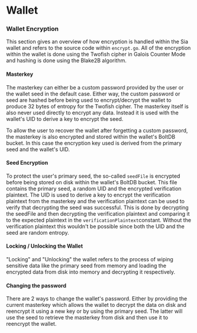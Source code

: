 # Wallet

### Wallet Encryption

This section gives an overview of how encryption is handled within the Sia wallet and refers to the source code within `encrypt.go`. All of the encryption within the wallet is done using the Twofish cipher in Galois Counter Mode and hashing is done using the Blake2B algorithm. 

#### Masterkey

The masterkey can either be a custom password provided by the user or the wallet seed in the default case. Either way, the custom password or seed are hashed before being used to encrypt/decrypt the wallet to produce 32 bytes of entropy for the Twofish cipher. The masterkey itself is also never used directly to encrypt any data. Instead it is used with the wallet's UID to derive a key to encrypt the seed.

To allow the user to recover the wallet after forgetting a custom password, the masterkey is also encrypted and stored within the wallet's BoltDB bucket. In this case the encryption key used is derived from the primary seed and the wallet's UID. 

#### Seed Encryption

To protect the user's primary seed, the so-called `seedFile` is encrypted before being stored on disk within the wallet's BoltDB bucket. This file contains the primary seed, a random UID and the encrypted verification plaintext. The UID is used to derive a key to encrypt the verification plaintext from the masterkey and the verification plaintext can be used to verify that decrypting the seed was successful. This is done by decrypting the seedFile and then decrypting the verification plaintext and comparing it to the expected plaintext in the `verificationPlaintext`constant. Without the verification plaintext this wouldn't be possible since both the UID and the seed are random entropy.

#### Locking / Unlocking the Wallet

"Locking" and "Unlocking" the wallet refers to the process of wiping sensitive data like the primary seed from memory and loading the encrypted data from disk into memory and decrypting it respectively. 

#### Changing the password

There are 2 ways to change the wallet's password. Either by providing the current masterkey which allows the wallet to decrypt the data on disk and reencrypt it using a new key or by using the primary seed. The latter will use the seed to retrieve the masterkey from disk and then use it to reencrypt the wallet.
